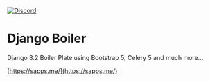 [![Discord](https://img.shields.io/discord/899171661457293343?color=7289da&label=discord&logo=discord&logoColor=white&style=plastic)](https://discord.gg/wXy6m2X8wY)
# Django Boiler

Django 3.2 Boiler Plate using Bootstrap 5, Celery 5 and much more...

[https://sapps.me/](https://sapps.me/)
